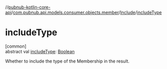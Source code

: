 //[pubnub-kotlin-core-api](../../../index.md)/[com.pubnub.api.models.consumer.objects.member](../index.md)/[Include](index.md)/[includeType](include-type.md)

# includeType

[common]\
abstract val [includeType](include-type.md): [Boolean](https://kotlinlang.org/api/latest/jvm/stdlib/kotlin-stdlib/kotlin/-boolean/index.html)

Whether to include the type of the Membership in the result.
